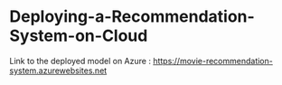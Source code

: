 # Deploying-a-Recommendation-System-on-Cloud


Link to the deployed model on Azure : https://movie-recommendation-system.azurewebsites.net
